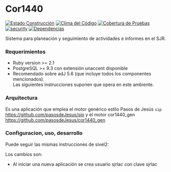 # Cor1440
[![Estado Construcción](https://api.travis-ci.org/pasosdeJesus/cor1440_sjrlac.svg?branch=master)](https://travis-ci.org/pasosdeJesus/cor1440_sjrlac) [![Clima del Código](https://codeclimate.com/github/pasosdeJesus/cor1440_sjrlac/badges/gpa.svg)](https://codeclimate.com/github/pasosdeJesus/cor1440_sjrlac) [![Cobertura de Pruebas](https://codeclimate.com/github/pasosdeJesus/cor1440_sjrlac/badges/coverage.svg)](https://codeclimate.com/github/pasosdeJesus/cor1440_sjrlac) [![security](https://hakiri.io/github/pasosdeJesus/cor1440_sjrlac/master.svg)](https://hakiri.io/github/pasosdeJesus/cor1440_sjrlac/master) [![Dependencias](https://gemnasium.com/pasosdeJesus/cor1440_sjrlac.svg)](https://gemnasium.com/pasosdeJesus/cor1440_sjrlac) 

Sistema para planeación y seguimiento de actividades e informes en el SJR.

### Requerimientos
* Ruby version >= 2.1
* PostgreSQL >= 9.3 con extensión unaccent disponible
* Recomendado sobre adJ 5.6 (que incluye todos los componentes mencionados).  
  Las siguientes instrucciones suponen que opera en este ambiente.

### Arquitectura
Es una aplicación que emplea el motor genérico estilo Pasos de Jesús ```sip```
 https://github.com/pasosdeJesus/sip
y el motor cor1440_gen
 https://github.com/pasosdeJesus/cor1440_gen

### Configuracion, uso, desarrollo

Puede seguir las mismas instrucciones de sivel2:

Los cambios son:

* Al iniciar una nueva aplicación se crea usuario sjrlac con clave
  sjrlac


